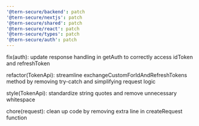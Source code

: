 ```yaml
---
'@tern-secure/backend': patch
'@tern-secure/nextjs': patch
'@tern-secure/shared': patch
'@tern-secure/react': patch
'@tern-secure/types': patch
'@tern-secure/auth': patch
---
```


fix(auth): update response handling in getAuth to correctly access idToken and refreshToken

refactor(TokenApi): streamline exchangeCustomForIdAndRefreshTokens method by removing try-catch and simplifying request logic

style(TokenApi): standardize string quotes and remove unnecessary whitespace

chore(request): clean up code by removing extra line in createRequest function
